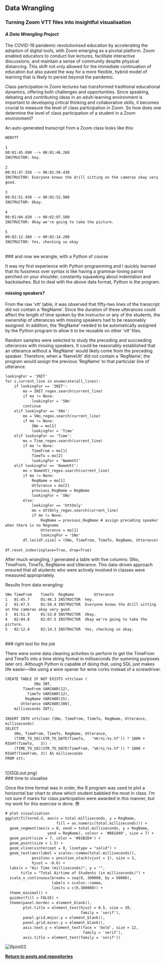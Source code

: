 ## Data Wrangling

### Turning Zoom VTT files into insightful visualisation

#### *A Data Wrangling Project*

The COVID-19 pandemic revolutionised education by accelerating the adoption of digital tools, with Zoom emerging as a pivotal platform. Zoom enabled educators to conduct live lectures, facilitate interactive discussions, and maintain a sense of community despite physical distancing. This shift not only allowed for the immediate continuation of education but also paved the way for a more flexible, hybrid model of learning that is likely to persist beyond the pandemic.

Class participation in Zoom lectures has transformed traditional educational dynamics, offering both challenges and opportunities. Since speaking, debating and contributing ideas in an adult-learning environment is important to developing critical thinking and collaborative skills, it becomes crucial to measure the level of class participation in Zoom. So how does one determine the level of class participation of a student in a Zoom environment?

An auto-generated transcript from a Zoom class looks like this:

    WEBVTT
    
    1
    00:01:45.690 --> 00:01:46.260
    INSTRUCTOR: hey.
    
    2
    00:01:47.550 --> 00:01:50.430
    INSTRUCTOR: Everyone knows the drill sitting on the cameras okay very good.
    
    3
    00:01:51.930 --> 00:01:52.980
    INSTRUCTOR: Okay.
    
    4
    00:02:04.830 --> 00:02:07.500
    INSTRUCTOR: Okay we're going to take the picture.
    
    5
    00:02:12.360 --> 00:02:14.280
    INSTRUCTOR: Yes, checking so okay

<br />
### and now we wrangle, with a Python of course 

It was my first experience with Python programming and I quickly learned that its fussiness over syntax is like having a grammar-loving parrot perched on your shoulder, constantly squawking about indentation and backslashes. But to deal with the above data format, Python is the program.

#### missing speakers?
From the raw ‘vtt’ table, it was observed that fifty-two lines of the transcript did not contain a ‘RegName’. Since the duration of these utterances could affect the length of time spoken by the instructor or any of the students, the ownership of utterances with missing speakers had to be reasonably assigned. In addition, the ‘RegName’ needed to be automatically assigned by the Python program to allow it to be reusable on other ‘vtt’ files.

Random samples were selected to study the preceding and succeeding utterances with missing speakers. It could be reasonably established that an utterance without a ‘RegName’ would likely come from the preceding speaker. Therefore, when a ‘NameUtt’ did not contain a ‘RegName’, the program would assign the previous ‘RegName’ to that particular line of utterance. 


    lookingFor = 'INIT'
    for i,current_line in enumerate(all_lines):
        if lookingFor == 'INIT':
            mo = INIT_regex.search(current_line)
            if mo != None:
                lookingFor = 'SNo'
            continue
        elif lookingFor == 'SNo':
            mo = SNo_regex.search(current_line)
            if mo != None:
                SNo = mo[1]
                lookingFor = 'Time'
        elif lookingFor == 'Time':
            mo = Time_regex.search(current_line)
            if mo != None:
                TimeFrom = mo[1]
                TimeTo = mo[2]
                lookingFor = 'NameUtt'
        elif lookingFor == 'NameUtt':
            mo = NameUtt_regex.search(current_line)
            if mo != None:
                RegName = mo[1]
                Utterance = mo[2]
                previous_RegName = RegName 
                lookingFor = 'SNo'
            else:
                lookingFor == 'UttOnly'
                mo = UttOnly_regex.search(current_line)
                if mo != None:
                    RegName = previous_RegName # assign preceding speaker when there is no Regname
                    Utterance = mo[1]
                    lookingFor = 'SNo'
            df.loc[df.size] = (SNo, TimeFrom, TimeTo, RegName, Utterance)

    df.reset_index(inplace=True, drop=True)

After much wrangling, I generated a table with five columns: SNo, TimeFrom, TimeTo, RegName and Utterance. This data-driven approach ensured that all students who were actively involved in classes were measured appropriately.

Results from data wrangling:

    SNo	TimeFrom    TimeTo	RegName	        Utterance
    1	01:45.7	    01:46.3	INSTRUCTOR	hey.
    2	01:47.5	    01:50.4	INSTRUCTOR	Everyone knows the drill sitting on the cameras okay very good.
    3	01:51.9	    01:53.0	INSTRUCTOR	Okay.
    4	02:04.8	    02:07.5	INSTRUCTOR	Okay we're going to take the picture.
    5	02:12.4	    02:14.3	INSTRUCTOR	Yes, checking so okay.

<br />
### right tool for the job 

There were some data cleaning activities to perform to get the TimeFrom and TimeTo into a time string format in milliseconds (for summing purposes later on). Although Python is capable of doing that, using SQL just makes life easier—like using a wine opener for wine corks instead of a screwdriver.

    CREATE TABLE IF NOT EXISTS vttclean (
        	     SNo INT,
            TimeFrom VARCHAR(12),
              TimeTo VARCHAR(12),
             RegName VARCHAR(15),
           Utterance VARCHAR(300),
        milliseconds INT);
    
    INSERT INTO vttclean (SNo, TimeFrom, TimeTo, RegName, Utterance, milliseconds)
    SELECT
        SNo, TimeFrom, TimeTo, RegName, Utterance,
        (TIME_TO_SEC(STR_TO_DATE(TimeTo,   '%H:%i:%s.%f')) * 1000 + RIGHT(TimeTo,   3)) -
        (TIME_TO_SEC(STR_TO_DATE(TimeFrom, '%H:%i:%s.%f')) * 1000 + RIGHT(TimeFrom, 3)) AS milliseconds
    FROM vtt;

<br />
![](SQLout.png)

<br />
### time to visualise

Once the time format was in order, the R program was used to plot a horizontal bar chart to show which student babbled the most in class. I’m not sure if marks for class participation were awarded in this manner, but my work for this exercise is done. 😎

    # plot visualisation
    ggplot(filtered.d, aes(x = total.milliseconds, y = RegName, 
                           fill = as.numeric(total.milliseconds))) +
      geom_segment(aes(x = 0, xend = total.milliseconds, y = RegName, 
                       yend = RegName), colour = '#B81840', size = 7) +
      geom_point(size = 7, color = '#81B2D4') +
      geom_point(size = 1.5) +
      geom_vline(xintercept = 0, linetype = "solid") +
      geom_text(aes(label = scales::comma(total.milliseconds)), 
                position = position_stack(vjust = 1), size = 3, 
                hjust = -0.6) + 
      labs(x = "Air Time (milliseconds)", y = "",
           title = "Total Airtime of Students (in milliseconds)") +
      scale_x_continuous(breaks = seq(0, 300000, by = 50000), 
                         labels = scales::comma, 
                         limits = c(0,300000)) +
      theme_minimal() +
      guides(fill = FALSE) +
      theme(panel.border = element_blank(),
            plot.title = element_text(hjust = 0.5, size = 20, 
                                      family = 'serif'),
            panel.grid.major.y = element_blank(),
            panel.grid.minor.y = element_blank(),
            axis.text.y = element_text(face = 'bold', size = 12, 
                                       family = 'serif'),
            axis.title = element_text(family = 'serif'))

![Rplot03](https://github.com/KenYeoKP/mystuff/assets/167163077/223924cf-1faf-41d6-a972-42ebd9d08b28)

<a style="font-weight:bold" href="https://KenYeoKP.github.io">Return to posts and repositories</a>

